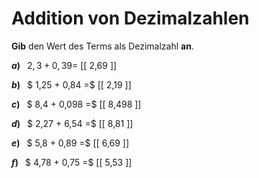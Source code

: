 <!--
version:  0.0.1

language: de

@style
main > *:not(:last-child) {
  margin-bottom: 3rem;
}

input {
    text-align: center;
}

.flex-container {
    display: flex;
    flex-wrap: wrap;
    align-items: stretch;
    gap: 20px;
}

.flex-child {
    flex: 1;
    min-width: 350px;
    margin-right: 20px;
}

@media (max-width: 400px) {
    .flex-child {
        flex: 100%;
        margin-right: 0;
    }
}
@end

formula: \carry   \textcolor{red}{\scriptsize #1}
formula: \digit   \rlap{\carry{#1}}\phantom{#2}#2
formula: \permil  \text{‰}

import: https://raw.githubusercontent.com/LiaTemplates/Tikz-Jax/main/README.md

script: https://cdn.jsdelivr.net/gh/LiaTemplates/Tikz-Jax@main/dist/index.js


tags: Addition, Dezimalzahlen, sehr leicht, sehr niedrig, Angeben

comment: Addiere Dezimalzahlen im Kopf.

author: Martin Lommatzsch

-->




# Addition von Dezimalzahlen

**Gib** den Wert des Terms als Dezimalzahl **an**.

<section class="flex-container">

<div class="flex-child">

__$a)\;\;$__ $2,3 + 0,39 =$ [[  2,69  ]]

</div> 
<div class="flex-child">

__$b)\;\;$__ $ 1,25 + 0,84 =$ [[  2,19  ]]

</div> 
<div class="flex-child">

__$c)\;\;$__ $ 8,4 + 0,098 =$ [[  8,498  ]]

</div> 
<div class="flex-child">

__$d)\;\;$__ $ 2,27 + 6,54 =$ [[  8,81  ]]

</div> 
<div class="flex-child">

__$e)\;\;$__ $ 5,8 + 0,89 =$ [[  6,69  ]]

</div> 
<div class="flex-child">

__$f)\;\;$__ $  4,78 + 0,75 =$ [[  5,53  ]]

</div> 
</section>





